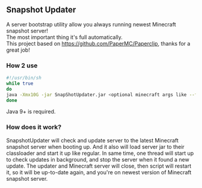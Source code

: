 ## Snapshot Updater
A server bootstrap utility allow you always running newest Minecraft snapshot server!  
The most important thing it's full automatically.  
This project based on https://github.com/PaperMC/Paperclip, thanks for a great job!

### How 2 use
```bash
#!/usr/bin/sh
while true
do
java -Xmx10G -jar SnapShotUpdater.jar <optional minecraft args like --forceUpgrade>
done
```
Java 9+ is required.

### How does it work?
SnapshotUpdater will check and update server to the latest Minecraft snapshot server when booting up.
And it also will load server jar to their classloader and start it up like regular.
In same time, one thread will start up to check updates in background, and stop the server when it found a new update.
The updater and Minecraft server will close, then script will restart it, so it will be up-to-date again, and you're on newest version of Minecraft snapshot server.